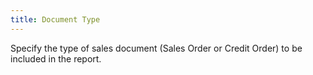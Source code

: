 ```yaml
---
title: Document Type
---
```



Specify the type of sales document (Sales Order or Credit Order) to  be included in the report.

